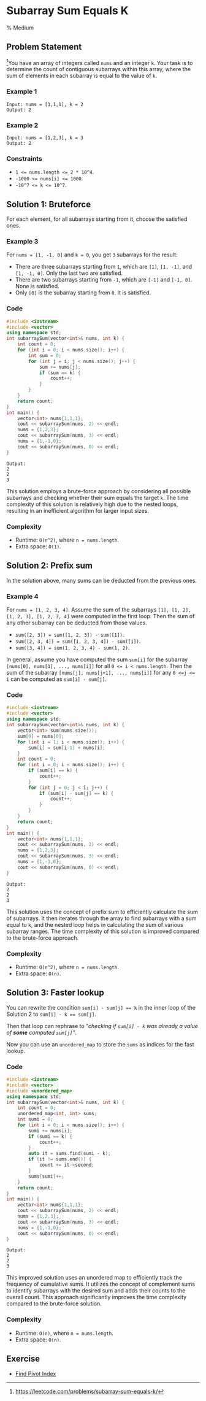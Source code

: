 # Subarray Sum Equals K
% Medium
## Problem Statement

[^url]You have an array of integers called `nums` and an integer `k`. Your task is to determine the count of contiguous subarrays within this array, where the sum of elements in each subarray is equal to the value of `k`.

[^url]: https://leetcode.com/problems/subarray-sum-equals-k/
### Example 1
```text
Input: nums = [1,1,1], k = 2
Output: 2
```
### Example 2
```text
Input: nums = [1,2,3], k = 3
Output: 2
``` 

### Constraints

* `1 <= nums.length <= 2 * 10^4`.
* `-1000 <= nums[i] <= 1000`.
* `-10^7 <= k <= 10^7`.

## Solution 1: Bruteforce

For each element, for all subarrays starting from it, choose the satisfied ones.

### Example 3
For `nums = [1, -1, 0]` and `k = 0`, you get `3` subarrays for the result:
* There are three subarrays starting from `1`, which are `[1]`, `[1, -1]`, and `[1, -1, 0]`. Only the last two are satisfied.
* There are two subarrays starting from `-1`, which are `[-1]` and `[-1, 0]`. None is satisfied.
* Only `[0]` is the subarray starting from `0`. It is satisfied.

### Code
```cpp
#include <iostream>
#include <vector>
using namespace std;
int subarraySum(vector<int>& nums, int k) {
    int count = 0;
    for (int i = 0; i < nums.size(); i++) {
        int sum = 0;
        for (int j = i; j < nums.size(); j++) {
            sum += nums[j];
            if (sum == k) {
                count++;
            }
        }
    }
    return count;
}
int main() {
    vector<int> nums{1,1,1};
    cout << subarraySum(nums, 2) << endl;
    nums = {1,2,3};
    cout << subarraySum(nums, 3) << endl;
    nums = {1,-1,0};
    cout << subarraySum(nums, 0) << endl;
}
```
```text
Output:
2
2
3
```

This solution employs a brute-force approach by considering all possible subarrays and checking whether their sum equals the target `k`. The time complexity of this solution is relatively high due to the nested loops, resulting in an inefficient algorithm for larger input sizes.

### Complexity
* Runtime: `O(n^2)`, where `n = nums.length`.
* Extra space: `O(1)`.

## Solution 2: Prefix sum
In the solution above, many sums can be deducted from the previous ones.

### Example 4
For `nums = [1, 2, 3, 4]`. Assume the sum of the subarrays `[1], [1, 2], [1, 2, 3], [1, 2, 3, 4]` were computed in the first loop. Then the sum of any other subarray can be deducted from those values.
* `sum([2, 3]) = sum([1, 2, 3]) - sum([1])`.
* `sum([2, 3, 4]) = sum([1, 2, 3, 4]) - sum([1])`.
* `sum([3, 4]) = sum(1, 2, 3, 4) - sum(1, 2)`.

In general, assume you have computed the sum `sum[i]` for the subarray `[nums[0], nums[1], ..., nums[i]]` for all `0 <= i < nums.length`. Then the sum of the subarray `[nums[j], nums[j+1], ..., nums[i]]` for any `0 <=j <= i` can be computed as `sum[i] - sum[j]`.

### Code
```cpp
#include <iostream>
#include <vector>
using namespace std;
int subarraySum(vector<int>& nums, int k) {
    vector<int> sum(nums.size());
    sum[0] = nums[0];
    for (int i = 1; i < nums.size(); i++) {
        sum[i] = sum[i-1] + nums[i];
    }
    int count = 0;
    for (int i = 0; i < nums.size(); i++) {
        if (sum[i] == k) {
            count++;
        }
        for (int j = 0; j < i; j++) {
            if (sum[i] - sum[j] == k) {
                count++;
            }
        }
    }
    return count;
}
int main() {
    vector<int> nums{1,1,1};
    cout << subarraySum(nums, 2) << endl;
    nums = {1,2,3};
    cout << subarraySum(nums, 3) << endl;
    nums = {1,-1,0};
    cout << subarraySum(nums, 0) << endl;
}
```
```text
Output:
2
2
3
```

This solution uses the concept of prefix sum to efficiently calculate the sum of subarrays. It then iterates through the array to find subarrays with a sum equal to `k`, and the nested loop helps in calculating the sum of various subarray ranges. The time complexity of this solution is improved compared to the brute-force approach.

### Complexity
* Runtime: `O(n^2)`, where `n = nums.length`.
* Extra space: `O(n)`.

## Solution 3: Faster lookup

You can rewrite the condition `sum[i] - sum[j] == k` in the inner loop of the Solution 2 to `sum[i] - k == sum[j]`. 

Then that loop can rephrase to *"checking if `sum[i] - k` was already a value of **some** computed `sum[j]`"*. 

Now you can use an `unordered_map` to store the `sums` as indices for the fast lookup.

### Code
```cpp
#include <iostream>
#include <vector>
#include <unordered_map>
using namespace std;
int subarraySum(vector<int>& nums, int k) {
    int count = 0;
    unordered_map<int, int> sums;
    int sumi = 0;
    for (int i = 0; i < nums.size(); i++) {
        sumi += nums[i];
        if (sumi == k) {
            count++;
        }
        auto it = sums.find(sumi - k);
        if (it != sums.end()) {
            count += it->second;
        }
        sums[sumi]++;
    }
    return count;
}
int main() {
    vector<int> nums{1,1,1};
    cout << subarraySum(nums, 2) << endl;
    nums = {1,2,3};
    cout << subarraySum(nums, 3) << endl;
    nums = {1,-1,0};
    cout << subarraySum(nums, 0) << endl;
}
```
```text
Output:
2
2
3
```

This improved solution uses an unordered map to efficiently track the frequency of cumulative sums. It utilizes the concept of complement sums to identify subarrays with the desired sum and adds their counts to the overall count. This approach significantly improves the time complexity compared to the brute-force solution.

### Complexity
* Runtime: `O(n)`, where `n = nums.length`.
* Extra space: `O(n)`.

## Exercise
- [Find Pivot Index](https://leetcode.com/problems/find-pivot-index/)